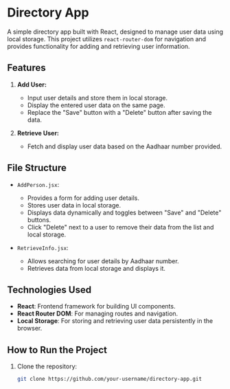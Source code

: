 # Directory App

A simple directory app built with React, designed to manage user data using local storage. This project utilizes `react-router-dom` for navigation and provides functionality for adding and retrieving user information.

## Features

1. **Add User:**
   - Input user details and store them in local storage.
   - Display the entered user data on the same page.
   - Replace the "Save" button with a "Delete" button after saving the data.

2. **Retrieve User:**
   - Fetch and display user data based on the Aadhaar number provided.

## File Structure

- `AddPerson.jsx`:
  - Provides a form for adding user details.
  - Stores user data in local storage.
  - Displays data dynamically and toggles between "Save" and "Delete" buttons.
  - Click "Delete" next to a user to remove their data from the list and local storage.

- `RetrieveInfo.jsx`:
  - Allows searching for user details by Aadhaar number.
  - Retrieves data from local storage and displays it.

## Technologies Used

- **React**: Frontend framework for building UI components.
- **React Router DOM**: For managing routes and navigation.
- **Local Storage**: For storing and retrieving user data persistently in the browser.

## How to Run the Project

1. Clone the repository:
   ```bash
   git clone https://github.com/your-username/directory-app.git
